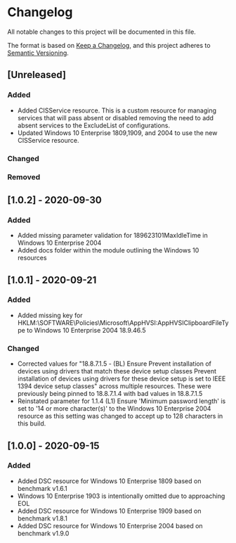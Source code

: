 # Changelog
All notable changes to this project will be documented in this file.

The format is based on [Keep a Changelog](https://keepachangelog.com/en/1.0.0/),
and this project adheres to [Semantic Versioning](https://semver.org/spec/v2.0.0.html).

## [Unreleased]
### Added
- Added CISService resource. This is a custom resource for managing services that will pass absent or disabled removing the need to add absent services to the ExcludeList of configurations.
- Updated Windows 10 Enterprise 1809,1909, and 2004 to use the new CISService resource.

### Changed
### Removed

## [1.0.2] - 2020-09-30
### Added
- Added missing parameter validation for 189623101MaxIdleTime in Windows 10 Enterprise 2004
- Added docs folder within the module outlining the Windows 10 resources

## [1.0.1] - 2020-09-21
### Added
- Added missing key for HKLM:\SOFTWARE\Policies\Microsoft\AppHVSI:AppHVSIClipboardFileType to Windows 10 Enterprise 2004 18.9.46.5

### Changed
- Corrected values for "18.8.7.1.5 - (BL) Ensure Prevent installation of devices using drivers that match these device setup classes Prevent installation of devices using drivers for these device setup is set to IEEE 1394 device setup classes" across multiple resources. These were previously being pinned to 18.8.7.1.4 with bad values in 18.8.7.1.5
- Reinstated parameter for 1.1.4 (L1) Ensure 'Minimum password length' is set to '14 or more character(s)' to the Windows 10 Enterprise 2004 resource as this setting was changed to accept up to 128 characters in this build.

## [1.0.0] - 2020-09-15
### Added
- Added DSC resource for Windows 10 Enterprise 1809 based on benchmark v1.6.1
- Windows 10 Enterprise 1903 is intentionally omitted due to approaching EOL
- Added DSC resource for Windows 10 Enterprise 1909 based on benchmark v1.8.1
- Added DSC resource for Windows 10 Enterprise 2004 based on benchmark v1.9.0